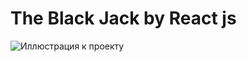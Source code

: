 The Black Jack by React js
=====================
![Иллюстрация к проекту](https://github.com/pioner92/BlackJack/blob/master/%D0%90%D0%BD%D0%BD%D0%BE%D1%82%D0%B0%D1%86%D0%B8%D1%8F%202020-05-04%20190945.png)
